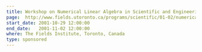 ```yaml
---
title: Workshop on Numerical Linear Algebra in Scientific and Engineering Applications
page:  http://www.fields.utoronto.ca/programs/scientific/01-02/numerical/linear_algebra/
start_date: 2001-10-29 12:00:00
end_date:   2001-11-02 12:00:00
where: The Fields Institute, Toronto, Canada
type: sponsored
---
```


